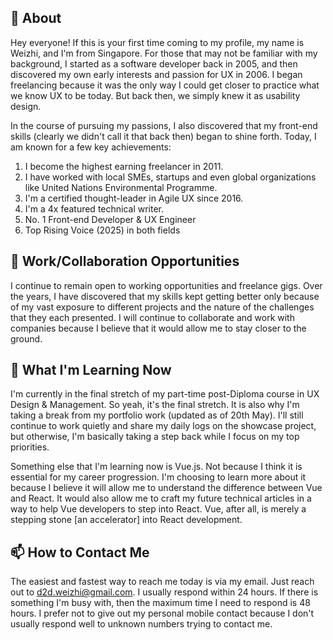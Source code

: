 ## 👋 About

Hey everyone! If this is your first time coming to my profile, my name is Weizhi, and I'm from Singapore. For those that may not be familiar with my background, I started as a software developer back in 2005, and then discovered my own early interests and passion for UX in 2006. I began freelancing because it was the only way I could get closer to practice what we know UX to be today. But back then, we simply knew it as usability design. 

In the course of pursuing my passions, I also discovered that my front-end skills (clearly we didn't call it that back then) began to shine forth. Today, I am known for a few key achievements:

1. I become the highest earning freelancer in 2011.
2. I have worked with local SMEs, startups and even global organizations like United Nations Environmental Programme.
3. I'm a certified thought-leader in Agile UX since 2016.
4. I'm a 4x featured technical writer.
5. No. 1 Front-end Developer & UX Engineer
6. Top Rising Voice (2025) in both fields

## 👀 Work/Collaboration Opportunities

I continue to remain open to working opportunities and freelance gigs. Over the years, I have discovered that my skills kept getting better only because of my vast exposure to different projects and the nature of the challenges that they each presented. I will continue to collaborate and work with companies because I believe that it would allow me to stay closer to the ground.

## 🌱 What I'm Learning Now

I'm currently in the final stretch of my part-time post-Diploma course in UX Design & Management. So yeah, it's the final stretch. It is also why I'm taking a break from my portfolio work (updated as of 20th May). I'll still continue to work quietly and share my daily logs on the showcase project, but otherwise, I'm basically taking a step back while I focus on my top priorities.

Something else that I'm learning now is Vue.js. Not because I think it is essential for my career progression. I'm choosing to learn more about it because I believe it will allow me to understand the difference between Vue and React. It would also allow me to craft my future technical articles in a way to help Vue developers to step into React. Vue, after all, is merely a stepping stone [an accelerator] into React development.

## 📫 How to Contact Me

The easiest and fastest way to reach me today is via my email. Just reach out to [d2d.weizhi@gmail.com](mailto:d2d.weizhi@gmail.com). I usually respond within 24 hours. If there is something I'm busy with, then the maximum time I need to respond is 48 hours. I prefer not to give out my personal mobile contact because I don't usually respond well to unknown numbers trying to contact me.

<!---
d2d-weizhi/d2d-weizhi is a ✨ special ✨ repository because its `README.md` (this file) appears on your GitHub profile.
You can click the Preview link to take a look at your changes.
--->
